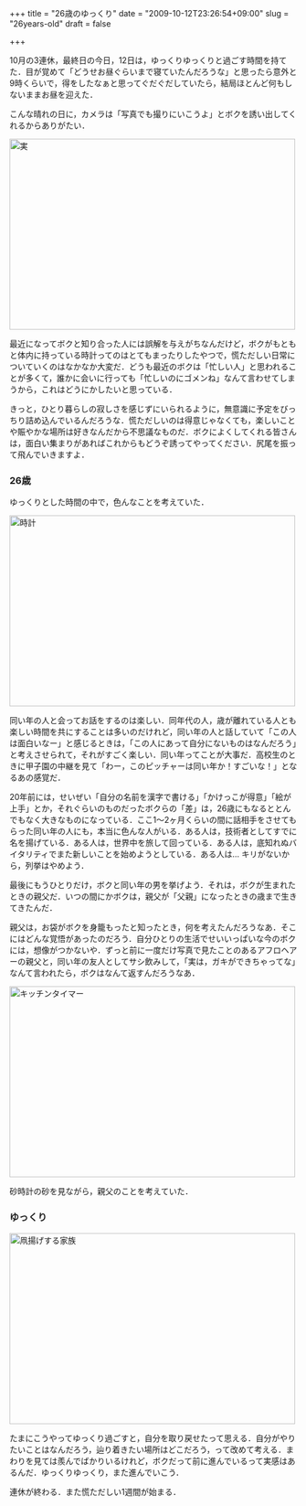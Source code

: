 +++
title = "26歳のゆっくり"
date = "2009-10-12T23:26:54+09:00"
slug = "26years-old"
draft = false

+++

<p>10月の3連休，最終日の今日，12日は，ゆっくりゆっくりと過ごす時間を持てた．目が覚めて「どうせお昼ぐらいまで寝ていたんだろうな」と思ったら意外と9時くらいで，得をしたなぁと思ってぐだぐだしていたら，結局ほとんど何もしないままお昼を迎えた．</p>
<p>こんな晴れの日に，カメラは「写真でも撮りにいこうよ」とボクを誘い出してくれるからありがたい．</p>
<p><a href="http://www.flickr.com/photos/june29/4003542501/" title="実 by june29, on Flickr"><img src="http://farm4.static.flickr.com/3530/4003542501_25f12a5b8e.jpg" width="500" height="334" alt="実" /></a></p>
<p>最近になってボクと知り合った人には誤解を与えがちなんだけど，ボクがもともと体内に持っている時計ってのはとてもまったりしたやつで，慌ただしい日常についていくのはなかなか大変だ．どうも最近のボクは「忙しい人」と思われることが多くて，誰かに会いに行っても「忙しいのにゴメンね」なんて言わせてしまうから，これはどうにかしたいと思っている．</p>
<p>きっと，ひとり暮らしの寂しさを感じずにいられるように，無意識に予定をびっちり詰め込んでいるんだろうな．慌ただしいのは得意じゃなくても，楽しいことや賑やかな場所は好きなんだから不思議なものだ．ボクによくしてくれる皆さんは，面白い集まりがあればこれからもどうぞ誘ってやってください．尻尾を振って飛んでいきますよ．</p>
<h3>26歳</h3>
<p>ゆっくりとした時間の中で，色んなことを考えていた．</p>
<p><a href="http://www.flickr.com/photos/june29/4004307404/" title="時計 by june29, on Flickr"><img src="http://farm4.static.flickr.com/3533/4004307404_2a4a48d8ed.jpg" width="500" height="334" alt="時計" /></a></p>
<p>同い年の人と会ってお話をするのは楽しい．同年代の人，歳が離れている人とも楽しい時間を共にすることは多いのだけれど，同い年の人と話していて「この人は面白いなー」と感じるときは，「この人にあって自分にないものはなんだろう」と考えさせられて，それがすごく楽しい．同い年ってことが大事だ．高校生のときに甲子園の中継を見て「わー，このピッチャーは同い年か！すごいな！」となるあの感覚だ．</p>
<p>20年前には，せいぜい「自分の名前を漢字で書ける」「かけっこが得意」「絵が上手」とか，それぐらいのものだったボクらの「差」は，26歳にもなるととんでもなく大きなものになっている．ここ1〜2ヶ月くらいの間に話相手をさせてもらった同い年の人にも，本当に色んな人がいる．ある人は，技術者としてすでに名を揚げている．ある人は，世界中を旅して回っている．ある人は，底知れぬバイタリティでまた新しいことを始めようとしている．ある人は… キリがないから，列挙はやめよう．</p>
<p>最後にもうひとりだけ，ボクと同い年の男を挙げよう．それは，ボクが生まれたときの親父だ．いつの間にかボクは，親父が「父親」になったときの歳まで生きてきたんだ．</p>
<p>親父は，お袋がボクを身籠もったと知ったとき，何を考えたんだろうなあ．そこにはどんな覚悟があったのだろう．自分ひとりの生活でせいいっぱいな今のボクには，想像がつかないや．ずっと前に一度だけ写真で見たことのあるアフロヘアーの親父と，同い年の友人としてサシ飲みして，「実は，ガキができちゃってな」なんて言われたら，ボクはなんて返すんだろうなあ．</p>
<p><a href="http://www.flickr.com/photos/june29/4003549333/" title="キッチンタイマー by june29, on Flickr"><img src="http://farm3.static.flickr.com/2458/4003549333_c2780f0395.jpg" width="500" height="334" alt="キッチンタイマー" /></a></p>
<p>砂時計の砂を見ながら，親父のことを考えていた．</p>
<h3>ゆっくり</h3>
<p><a href="http://www.flickr.com/photos/june29/4003547195/" title="凧揚げする家族 by june29, on Flickr"><img src="http://farm3.static.flickr.com/2643/4003547195_ed66d081f3.jpg" width="500" height="334" alt="凧揚げする家族" /></a></p>
<p>たまにこうやってゆっくり過ごすと，自分を取り戻せたって思える．自分がやりたいことはなんだろう，辿り着きたい場所はどこだろう，って改めて考える．まわりを見ては羨んでばかりいるけれど，ボクだって前に進んでいるって実感はあるんだ．ゆっくりゆっくり，また進んでいこう．</p>
<p>連休が終わる．また慌ただしい1週間が始まる．</p>
